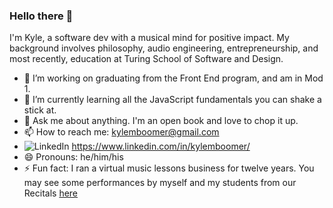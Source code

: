 ### Hello there 👋

I'm Kyle, a software dev with a musical mind for positive impact. My background involves philosophy, audio engineering, entrepreneurship, and most recently, education at Turing School of Software and Design. 

- 🔭 I’m working on graduating from the Front End program, and am in Mod 1. 
- 🌱 I’m currently learning all the JavaScript fundamentals you can shake a stick at. 
- 💬 Ask me about anything. I'm an open book and love to chop it up. 
- 📫 How to reach me: kylemboomer@gmail.com
- ![LinkedIn](https://img.shields.io/badge/LinkedIn-0A66C2?style=for-the-badge&logo=LinkedIn&logoColor=white) https://www.linkedin.com/in/kylemboomer/
- 😄 Pronouns: he/him/his
- ⚡ Fun fact: I ran a virtual music lessons business for twelve years. You may see some performances by myself and my students from our Recitals [here](https://www.youtube.com/@sonictutelage)

